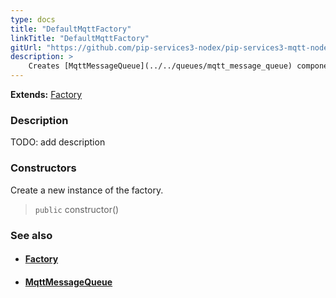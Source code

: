 ```yaml
---
type: docs
title: "DefaultMqttFactory"
linkTitle: "DefaultMqttFactory"
gitUrl: "https://github.com/pip-services3-nodex/pip-services3-mqtt-nodex"
description: > 
    Creates [MqttMessageQueue](../../queues/mqtt_message_queue) components by their descriptors.
---
```


**Extends:** [Factory](../../../components/build/factory)

### Description

TODO: add description

### Constructors

Create a new instance of the factory.

> `public` constructor()


### See also
- #### [Factory](../../../components/build/factory)
- #### [MqttMessageQueue](../../queues/mqtt_message_queue)

